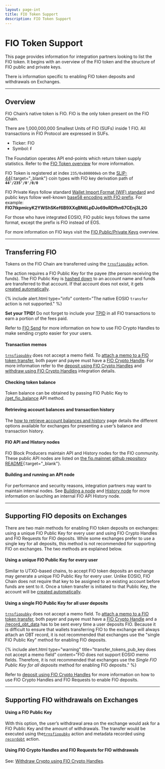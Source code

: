 ```yaml
---
layout: page-int
title: FIO Token Support
description: FIO Token Support
---
```


# FIO Token Support

This page provides information for integration partners looking to list the FIO token. It begins with an overview of the FIO token and the structure of FIO public and private keys. 

There is information specific to enabling FIO token deposits and withdrawals on Exchanges.

---
## Overview

FIO Chain’s native token is FIO. FIO is the only token present on the FIO Chain.

There are 1,000,000,000 Smallest Units of FIO (SUFs) inside 1 FIO. All transactions in FIO Protocol are expressed in SUFs.

* Ticker: FIO
* Symbol: ᵮ

The Foundation operates API end-points which return token supply statistics. Refer to the [FIO Token overview]({{site.baseurl}}/docs/fio-protocol/fio-token#obtaining-token-supply-in-real-time) for more information.

FIO Token is registered at index `235/0x800000eb` on the [SLIP-44](https://github.com/satoshilabs/slips/blob/master/slip-0044.md){:target="_blank"} coin types with FIO key derivation path of **`44'/235'/0'/0/0`**

FIO Private Keys follow standard [Wallet Import Format (WIF) standard]({{site.baseurl}}/docs/fio-protocol/keys#fio-private-key-wallet-import-format-wif) and public keys follow well-known [base58 encoding with FIO prefix]({{site.baseurl}}/docs/fio-protocol/keys#fio-public-key-format). For example: **FIO7tkpmicyK2YWShSKef6B9XXqBN6LpDJo69oRDfhn67CEnj3L2G**

For those who have integrated EOSIO, FIO public keys follows the same format, except the prefix is FIO instead of EOS.

For more information on FIO keys visit the [FIO Public/Private Keys]({{site.baseurl}}/docs/fio-protocol/keys) overview.

---
## Transferring FIO

Tokens on the FIO Chain are transferred using the [`trnsfiopubky`]({{site.baseurl}}/pages/api/fio-api/#options-trnsfiopubky) action.

The action requires a FIO Public Key for the payee (the person receiving the funds). The FIO Public Key is [hashed down]({{site.baseurl}}/docs//general-functions/actor-account) to an account name and funds are transferred to that account. If that account does not exist, it gets [created automatically]({{site.baseurl}}/docs/fio-protocol/accounts-permissions#fio-accounts).

{% include alert.html type="info" content="The native EOSIO `transfer` action is not supported." %}

**Set your TPID!** Do not forget to include your [TPID]({{site.baseurl}}/docs/general-functions/tpid) in all FIO transactions to earn a portion of the fees paid. 

Refer to [FIO Send]({{site.baseurl}}/docs/integration-guide/fio-send) for more information on how to use FIO Crypto Handles to make sending crypto easier for your users.

#### Transaction memos

[`trnsfiopubky`]({{site.baseurl}}/pages/api/fio-api/#options-trnsfiopubky) does not accept a memo field. To [attach a memo to a FIO token transfer]({{site.baseurl}}/docs/general-functions/fio-data), both payer and payee must have a [FIO Crypto Handle]({{site.baseurl}}/docs/fio-protocol/fio-address). For more information refer to the [deposit using FIO Crypto Handles]({{site.baseurl}}/docs/integration-guide/handle-receive) and [withdraw using FIO Crypto Handles]({{site.baseurl}}/docs/integration-guide/fio-request) integration details.

#### Checking token balance

Token balance can be obtained by passing FIO Public Key to [/get_fio_balance]({{site.baseurl}}/pages/api/fio-api/#post-/get_fio_balance) API method.

#### Retrieving account balances and transaction history

The [how to retrieve account balances and history]({{site.baseurl}}/docs/general-functions/txn-history) page details the different options available for exchanges for presenting a user’s balance and transaction history.

#### FIO API and History nodes

FIO Block Producers maintain API and History nodes for the FIO community. These public API nodes are listed on [the fio.mainnet github repository README](https://github.com/fioprotocol/fio.mainnet){:target="_blank"}.

#### Building and running an API node

For performance and security reasons, integration partners may want to maintain internal nodes. See [Building a node]({{site.baseurl}}/docs/chain/node-build) and [History node]({{site.baseurl}}/docs/chain/node-history) for more information on lauching an internal FIO API History node.

---
## Supporting FIO deposits on Exchanges

There are two main methods for enabling FIO token deposits on exchanges: using a unique FIO Public Key for every user and using FIO Crypto Handles and FIO Requests for FIO deposits. While some exchanges prefer to use a single key for all deposits, this method is not recommended for supporting FIO on exchanges. The two methods are explained below.

#### Using a unique FIO Public Key for every user

Similar to UTXO-based chains, to accept FIO token deposits an exchange may generate a unique FIO Public Key for every user. Unlike EOSIO, FIO Chain does not require that key to be assigned to an existing account before funds are sent to it. Once a token transfer is initiated to that Public Key, the account will be [created automatically]({{site.baseurl}}/docs/fio-protocol/accounts-permissions#fio-accounts).

#### Using a single FIO Public Key for all user deposits

[`trnsfiopubky`]({{site.baseurl}}/pages/api/fio-api/#options-trnsfiopubky) does not accept a memo field. To [attach a memo to a FIO token transfer]({{site.baseurl}}/docs/general-functions/fio-data), both payer and payee must have a [FIO Crypto Handle]({{site.baseurl}}/docs/fio-protocol/fio-address) and a [/record_obt_data]({{site.baseurl}}/pages/api/fio-api/#options-recordobt) has to be sent every time a user deposits FIO. Because it is difficult to ensure that wallets transferring FIO to the exchange will always attach an OBT record, it is not recommended that exchanges use the "single FIO Public Key" method for enabling FIO deposits. 

{% include alert.html type="warning" title="transfer_tokens_pub_key does not accept a memo field"  content="FIO does not support EOSIO memo fields. Therefore, it is not recommended that exchanges use the *Single FIO Public Key for all deposits* method for enabling FIO deposits." %}

Refer to [deposit using FIO Crypto Handles]({{site.baseurl}}/docs/integration-guide/handle-receive) for more information on how to use FIO Crypto Handles and FIO Requests to enable FIO deposits.

---
## Supporting FIO withdrawals on Exchanges

#### Using a FIO Public Key

With this option, the user’s withdrawal area on the exchange would ask for a FIO Public Key and the amount of withdrawals. The transfer would be executed using the[`trnsfiopubky`]({{site.baseurl}}/pages/api/fio-api/#options-trnsfiopubky) action and metadata recorded using [`recordobt`]({{site.baseurl}}/pages/api/fio-api/#options-recordobt) action.

#### Using FIO Crypto Handles and FIO Requests for FIO withdrawals

See: [Withdraw Crypto using FIO Crypto Handles]({{site.baseurl}}/docs/integration-guide/fio-request).